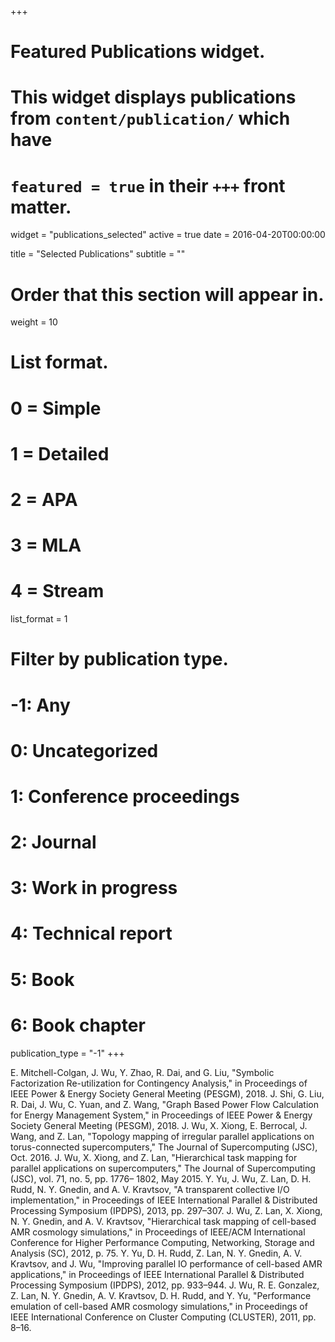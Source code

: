 +++
# Featured Publications widget.
# This widget displays publications from `content/publication/` which have
# `featured = true` in their `+++` front matter.
widget = "publications_selected"
active = true
date = 2016-04-20T00:00:00

title = "Selected Publications"
subtitle = ""

# Order that this section will appear in.
weight = 10

# List format.
#   0 = Simple
#   1 = Detailed
#   2 = APA
#   3 = MLA
#   4 = Stream
list_format = 1

# Filter by publication type.
# -1: Any
#  0: Uncategorized
#  1: Conference proceedings
#  2: Journal
#  3: Work in progress
#  4: Technical report
#  5: Book
#  6: Book chapter
publication_type = "-1"
+++

E. Mitchell-Colgan, J. Wu, Y. Zhao, R. Dai, and G. Liu, "Symbolic Factorization Re-utilization for Contingency Analysis," in Proceedings of IEEE Power & Energy Society General Meeting (PESGM), 2018.
J. Shi, G. Liu, R. Dai, J. Wu, C. Yuan, and Z. Wang, "Graph Based Power Flow Calculation for Energy Management System," in Proceedings of IEEE Power & Energy Society General Meeting (PESGM), 2018.
J. Wu, X. Xiong, E. Berrocal, J. Wang, and Z. Lan, "Topology mapping of irregular parallel applications on torus-connected supercomputers," The Journal of Supercomputing (JSC), Oct. 2016.
J. Wu, X. Xiong, and Z. Lan, "Hierarchical task mapping for parallel applications on supercomputers," The Journal of Supercomputing (JSC), vol. 71, no. 5, pp. 1776– 1802, May 2015.
Y. Yu, J. Wu, Z. Lan, D. H. Rudd, N. Y. Gnedin, and A. V. Kravtsov, "A transparent collective I/O implementation," in Proceedings of IEEE International Parallel & Distributed Processing Symposium (IPDPS), 2013, pp. 297–307.
J. Wu, Z. Lan, X. Xiong, N. Y. Gnedin, and A. V. Kravtsov, "Hierarchical task mapping of cell-based AMR cosmology simulations," in Proceedings of IEEE/ACM International Conference for Higher Performance Computing, Networking, Storage and Analysis (SC), 2012, p. 75.
Y. Yu, D. H. Rudd, Z. Lan, N. Y. Gnedin, A. V. Kravtsov, and J. Wu, "Improving parallel IO performance of cell-based AMR applications," in Proceedings of IEEE International Parallel & Distributed Processing Symposium (IPDPS), 2012, pp. 933–944.
J. Wu, R. E. Gonzalez, Z. Lan, N. Y. Gnedin, A. V. Kravtsov, D. H. Rudd, and Y. Yu, "Performance emulation of cell-based AMR cosmology simulations," in Proceedings of IEEE International Conference on Cluster Computing (CLUSTER), 2011, pp. 8–16.
